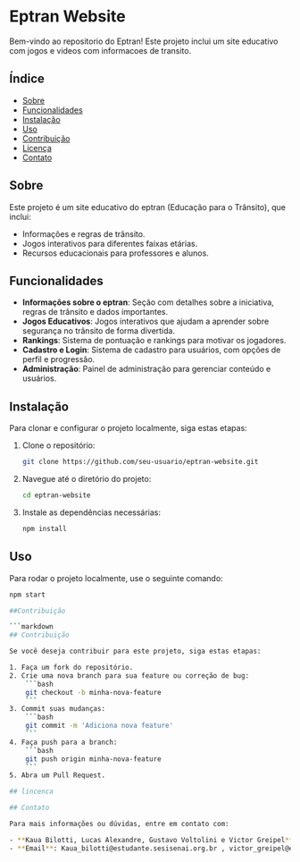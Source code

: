 # Eptran Website
Bem-vindo ao repositorio do Eptran! Este projeto inclui um site educativo com jogos e videos com informacoes de transito.
## Índice
- [Sobre](#sobre)
- [Funcionalidades](#funcionalidades)
- [Instalação](#instalação)
- [Uso](#uso)
- [Contribuição](#contribuição)
- [Licença](#licença)
- [Contato](#contato)

## Sobre

Este projeto é um site educativo do eptran (Educação para o Trânsito), que inclui:
- Informações e regras de trânsito.
- Jogos interativos para diferentes faixas etárias.
- Recursos educacionais para professores e alunos.

## Funcionalidades

- **Informações sobre o eptran**: Seção com detalhes sobre a iniciativa, regras de trânsito e dados importantes.
- **Jogos Educativos**: Jogos interativos que ajudam a aprender sobre segurança no trânsito de forma divertida.
- **Rankings**: Sistema de pontuação e rankings para motivar os jogadores.
- **Cadastro e Login**: Sistema de cadastro para usuários, com opções de perfil e progressão.
- **Administração**: Painel de administração para gerenciar conteúdo e usuários.

## Instalação

Para clonar e configurar o projeto localmente, siga estas etapas:

1. Clone o repositório:
    ```bash
    git clone https://github.com/seu-usuario/eptran-website.git
    ```
2. Navegue até o diretório do projeto:
    ```bash
    cd eptran-website
    ```
3. Instale as dependências necessárias:
    ```bash
    npm install
    ```
## Uso

Para rodar o projeto localmente, use o seguinte comando:
```bash
npm start

##Contribuição

```markdown
## Contribuição

Se você deseja contribuir para este projeto, siga estas etapas:

1. Faça um fork do repositório.
2. Crie uma nova branch para sua feature ou correção de bug:
    ```bash
    git checkout -b minha-nova-feature
    ```
3. Commit suas mudanças:
    ```bash
    git commit -m 'Adiciona nova feature'
    ```
4. Faça push para a branch:
    ```bash
    git push origin minha-nova-feature
    ```
5. Abra um Pull Request.

## lincenca

## Contato

Para mais informações ou dúvidas, entre em contato com:

- **Kaua Bilotti, Lucas Alexandre, Gustavo Voltolini e Victor Greipel**
- **Email**: Kaua_bilotti@estudante.sesisenai.org.br , victor_greipel@estudante.sesisenai.org.br , gustavo_d_voltolini@estudante.sesisenai.org.br , lucas_vieira9@estudante.sesisenai.org.br
